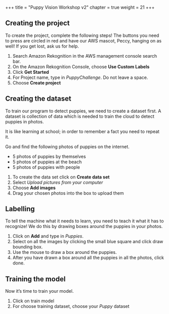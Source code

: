 +++
title = "Puppy Vision Workshop v2"
chapter = true
weight = 21
+++

## Creating the project

To create the project, complete the following steps! The buttons you need to press are circled in red and have our AWS mascot, Peccy, hanging on as well! If you get lost, ask us for help.

1. Search Amazon Rekognition in the AWS management console search bar.
2. On the Amazon Rekognition Console, choose **Use Custom Labels**
3. Click **Get Started**
4. For Project name, type in *PuppyChallenge*. Do not leave a space.
5. Choose **Create project**

## Creating the dataset

To train our program to detect puppies, we need to create a dataset first. A dataset is collection of data which is needed to train the cloud to detect puppies in photos.

It is like learning at school; in order to remember a fact you need to repeat it.

Go and find the following photos of puppies on the internet.

* 5 photos of puppies by themselves
* 5 photos of puppies at the beach
* 5 photos of puppies with people

1. To create the data set click on **Create data set**
2. Select *Upload pictures from your computer*
3. Choose **Add images**
4. Drag your chosen photos into the box to upload them  

## Labelling

To tell the machine what it needs to learn, you need to teach it what it has to recognize! We do this by drawing boxes around the puppies in your photos.

1. Click on **Add** and type in *Puppies*.
2. Select on all the images by clicking the small blue square and click draw bounding box.
3. Use the mouse to draw a box around the puppies.
4. After you have drawn a box around all the puppies in all the photos, click done.

## Training the model

Now it’s time to train your model.

1. Click on train model
1. For choose training dataset, choose your *Puppy* dataset
